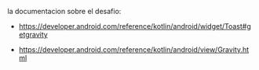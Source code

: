 la documentacion sobre el desafio:

- https://developer.android.com/reference/kotlin/android/widget/Toast#getgravity

- https://developer.android.com/reference/kotlin/android/view/Gravity.html

